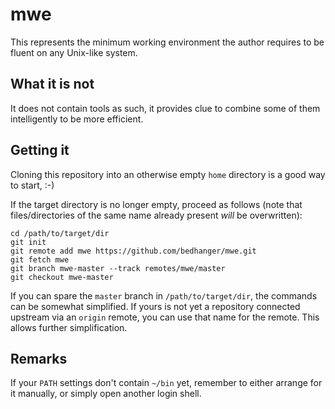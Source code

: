 mwe
===

This represents the minimum working environment the author
requires to be fluent on any Unix-like system.

What it is not
--------------

It does not contain tools as such, it provides clue to combine
some of them intelligently to be more efficient.

Getting it
----------

Cloning this repository into an otherwise empty
<code>home</code> directory is a good way to start, :-)

If the target directory is no longer empty, proceed as follows
(note that files/directories of the same name already present
*will* be overwritten):

    cd /path/to/target/dir
    git init
    git remote add mwe https://github.com/bedhanger/mwe.git
    git fetch mwe
    git branch mwe-master --track remotes/mwe/master
    git checkout mwe-master

If you can spare the <code>master</code> branch in
<code>/path/to/target/dir</code>, the commands can be somewhat
simplified.  If yours is not yet a repository connected upstream
via an <code>origin</code> remote, you can use that name for the
remote.  This allows further simplification.

Remarks
-------

If your <code>PATH</code> settings don't contain
<code>~/bin</code> yet, remember to either arrange for it
manually, or simply open another login shell.
